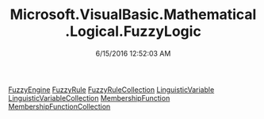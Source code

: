 ﻿---
title: Microsoft.VisualBasic.Mathematical.Logical.FuzzyLogic
date: 6/15/2016 12:52:03 AM
---

[FuzzyEngine](T-Microsoft.VisualBasic.Mathematical.Logical.FuzzyLogic.FuzzyEngine.html)
[FuzzyRule](T-Microsoft.VisualBasic.Mathematical.Logical.FuzzyLogic.FuzzyRule.html)
[FuzzyRuleCollection](T-Microsoft.VisualBasic.Mathematical.Logical.FuzzyLogic.FuzzyRuleCollection.html)
[LinguisticVariable](T-Microsoft.VisualBasic.Mathematical.Logical.FuzzyLogic.LinguisticVariable.html)
[LinguisticVariableCollection](T-Microsoft.VisualBasic.Mathematical.Logical.FuzzyLogic.LinguisticVariableCollection.html)
[MembershipFunction](T-Microsoft.VisualBasic.Mathematical.Logical.FuzzyLogic.MembershipFunction.html)
[MembershipFunctionCollection](T-Microsoft.VisualBasic.Mathematical.Logical.FuzzyLogic.MembershipFunctionCollection.html)
